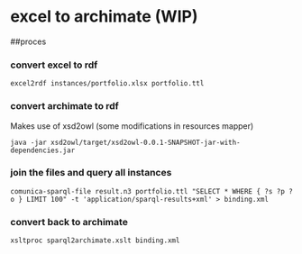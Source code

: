 # excel to archimate (WIP)
  
##proces
### convert excel to rdf
```
excel2rdf instances/portfolio.xlsx portfolio.ttl
```
 
### convert archimate to rdf
Makes use of xsd2owl (some modifications in resources mapper)
```
java -jar xsd2owl/target/xsd2owl-0.0.1-SNAPSHOT-jar-with-dependencies.jar
```
  
### join the files and query all instances
```
comunica-sparql-file result.n3 portfolio.ttl "SELECT * WHERE { ?s ?p ?o } LIMIT 100" -t 'application/sparql-results+xml' > binding.xml
```
 
### convert back to archimate
```
xsltproc sparql2archimate.xslt binding.xml
```

